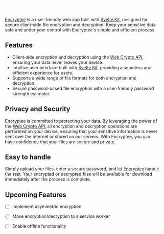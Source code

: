 <p>
  <a href="#" rel="noopener">
    <svg width="132" height="28" viewBox="0 0 132 28" fill="none" xmlns="http://www.w3.org/2000/svg">
        <path d="M0.5 21H12.86V17.22H4.7V12.15H12.65V8.49H4.7V3.78H12.8V-1.43051e-06H0.5V21ZM14.9293 21H18.9793V12.45C18.9793 9.75 20.5093 8.58 22.2193 8.58C24.2293 8.58 25.5793 9.75 25.5793 12.45V21H29.6293V11.46C29.6293 7.53 27.0493 5.04 23.6893 5.04C21.2893 5.04 19.7293 5.94 18.9193 7.68V5.4H14.9293V21ZM39.0322 21.39C42.0922 21.39 44.2522 20.28 45.7222 18.39L42.7822 15.84C41.9722 16.92 40.9522 17.7 39.3922 17.7C36.8122 17.7 35.0422 15.63 35.0422 13.2C35.0422 10.77 36.7222 8.7 39.3022 8.7C40.6822 8.7 41.8822 9.39 42.6022 10.47L45.7222 7.92C44.4022 6.09 42.0922 4.98 39.2422 5.01C34.4722 5.04 30.9922 8.67 30.9922 13.2C30.9922 17.73 34.5622 21.39 39.0322 21.39ZM47.0246 21H51.0746V13.02C51.0746 10.41 52.8746 8.85 55.2146 8.85H55.7846V5.04C53.0846 4.89 51.4946 6.12 50.9546 8.37V5.4H47.0246V21ZM58.8029 27.27C62.4629 27.27 64.4129 25.14 65.7329 21.99L72.6329 5.4H67.8329L64.8029 14.31C64.5329 15.06 64.2929 15.99 64.1429 16.8C63.9929 15.99 63.7529 15.06 63.4829 14.31L60.4529 5.4H55.5629L61.7429 20.28L61.5329 20.94C61.0829 22.32 60.0929 23.31 58.5329 23.31C57.8729 23.31 57.3029 23.25 56.7029 23.1L56.1029 26.97C56.9129 27.21 57.9929 27.27 58.8029 27.27ZM73.0848 27H77.1348V18.69C77.9748 20.31 79.3848 21.39 82.0548 21.39C86.3448 21.39 89.7648 17.76 89.7648 13.26C89.7648 8.76 86.3448 5.07 82.0548 5.07C79.3248 5.07 77.9148 6.21 77.0748 7.92V5.4H73.0848V27ZM77.0148 13.26C77.0148 10.83 78.7248 8.73 81.3948 8.73C83.9748 8.73 85.7148 10.8 85.7148 13.23C85.7148 15.6 83.9748 17.73 81.3948 17.73C78.7248 17.73 77.0148 15.69 77.0148 13.26ZM96.3315 21H98.5515V17.4H96.8715C96.0915 17.4 95.6115 16.95 95.6115 15.96V8.85H98.9115V5.4H95.6115V1.83L91.5615 2.25V5.4H89.3715V8.85H91.5615V16.17C91.5615 19.56 93.2415 21 96.3315 21ZM107.025 21.39C110.115 21.39 112.725 20.01 113.985 18.06L110.835 15.69C110.115 16.89 108.765 17.79 107.025 17.79C104.985 17.79 103.605 16.5 103.155 14.67H114.825C114.915 14.16 114.945 13.68 114.945 13.23C114.945 8.73 111.705 5.01 107.025 5.01C102.345 5.01 98.9551 8.73 98.9551 13.23C98.9551 17.73 102.195 21.39 107.025 21.39ZM103.155 11.64C103.605 9.78 105.045 8.49 106.965 8.49C108.945 8.49 110.415 9.9 110.865 11.64H103.155ZM123.688 21.39C126.778 21.39 129.388 20.01 130.648 18.06L127.498 15.69C126.778 16.89 125.428 17.79 123.688 17.79C121.648 17.79 120.268 16.5 119.818 14.67H131.488C131.578 14.16 131.608 13.68 131.608 13.23C131.608 8.73 128.368 5.01 123.688 5.01C119.008 5.01 115.618 8.73 115.618 13.23C115.618 17.73 118.858 21.39 123.688 21.39ZM119.818 11.64C120.268 9.78 121.708 8.49 123.628 8.49C125.608 8.49 127.078 9.9 127.528 11.64H119.818Z" fill="white"/>
    </svg>
</p>


[Encryptee](https://www.encryptee.io/) is a user-friendly web app built with [Svelte Kit](https://github.com/sveltejs/kit), designed for secure client-side file encryption and decryption. Keep your sensitive data safe and under your control with Encryptee's simple and efficient process.

## Features
- Client-side encryption and decryption using the [Web Crypto API](https://developer.mozilla.org/en-US/docs/Web/API/Web_Crypto_API), ensuring your data never leaves your device.
- Intuitive user interface built with [Svelte Kit](https://github.com/sveltejs/kit), providing a seamless and efficient experience for users.
- Supports a wide range of file formats for both encryption and decryption.
- Secure password-based file encryption with a user-friendly password strength estimator.

## Privacy and Security
Encryptee is committed to protecting your data. By leveraging the power of the [Web Crypto API](https://developer.mozilla.org/en-US/docs/Web/API/Web_Crypto_API), all encryption and decryption operations are performed on your device, ensuring that your sensitive information is never sent over the internet or stored on our servers. With Encryptee, you can have confidence that your files are secure and private.

## Easy to handle
Simply upload your files, enter a secure password, and let [Encryptee](https://www.encryptee.io/) handle the rest. Your encrypted or decrypted files will be available for download immediately after the process is complete.

## Upcoming Features

- [ ] Implement asymmetric encryption
- [ ] Move encryption/decryption to a service worker
- [ ] Enable offline functionality

